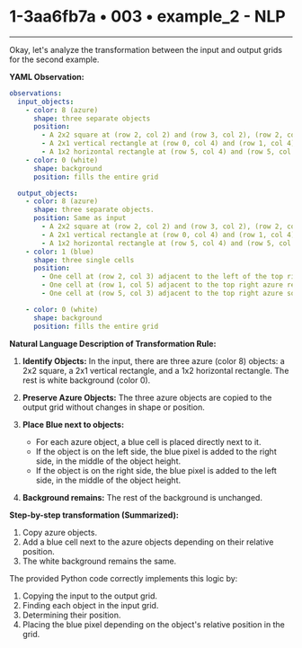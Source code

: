 # 1-3aa6fb7a • 003 • example_2 - NLP

---
Okay, let's analyze the transformation between the input and output grids for the second example.

**YAML Observation:**

```yaml
observations:
  input_objects:
    - color: 8 (azure)
      shape: three separate objects
      position:
        - A 2x2 square at (row 2, col 2) and (row 3, col 2), (row 2, col 3) and (row 3, col 3)
        - A 2x1 vertical rectangle at (row 0, col 4) and (row 1, col 4)
        - A 1x2 horizontal rectangle at (row 5, col 4) and (row 5, col 5)
    - color: 0 (white)
      shape: background
      position: fills the entire grid

  output_objects:
    - color: 8 (azure)
      shape: three separate objects.
      position: Same as input
        - A 2x2 square at (row 2, col 2) and (row 3, col 2), (row 2, col 3) and (row 3, col 3)
        - A 2x1 vertical rectangle at (row 0, col 4) and (row 1, col 4)
        - A 1x2 horizontal rectangle at (row 5, col 4) and (row 5, col 5)
    - color: 1 (blue)
      shape: three single cells
      position:
        - One cell at (row 2, col 3) adjacent to the left of the top right azure rectangle
        - One cell at (row 1, col 5) adjacent to the top right azure rectangle
        - One cell at (row 5, col 3) adjacent to the top right azure square

    - color: 0 (white)
      shape: background
      position: fills the entire grid
```

**Natural Language Description of Transformation Rule:**

1.  **Identify Objects:** In the input, there are three azure (color 8) objects: a 2x2 square, a 2x1 vertical rectangle, and a 1x2 horizontal rectangle. The rest is white background (color 0).

2.  **Preserve Azure Objects:** The three azure objects are copied to the output grid without changes in shape or position.

3.  **Place Blue next to objects:**
    *   For each azure object, a blue cell is placed directly next to it.
    *   If the object is on the left side, the blue pixel is added to the right side, in the middle of the object height.
    *   If the object is on the right side, the blue pixel is added to the left side, in the middle of the object height.

4.  **Background remains:** The rest of the background is unchanged.

**Step-by-step transformation (Summarized):**
1.  Copy azure objects.
2.  Add a blue cell next to the azure objects depending on their relative position.
3. The white background remains the same.

The provided Python code correctly implements this logic by:
1. Copying the input to the output grid.
2. Finding each object in the input grid.
3. Determining their position.
4. Placing the blue pixel depending on the object's relative position in the grid.

